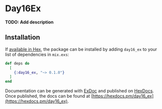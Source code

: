 # Day16Ex

**TODO: Add description**

## Installation

If [available in Hex](https://hex.pm/docs/publish), the package can be installed
by adding `day16_ex` to your list of dependencies in `mix.exs`:

```elixir
def deps do
  [
    {:day16_ex, "~> 0.1.0"}
  ]
end
```

Documentation can be generated with [ExDoc](https://github.com/elixir-lang/ex_doc)
and published on [HexDocs](https://hexdocs.pm). Once published, the docs can
be found at [https://hexdocs.pm/day16_ex](https://hexdocs.pm/day16_ex).

